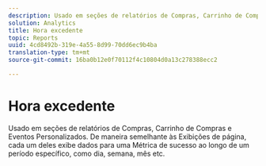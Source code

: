 ```yaml
---
description: Usado em seções de relatórios de Compras, Carrinho de Compras e Eventos Personalizados. De maneira semelhante às Exibições de página, cada um deles exibe dados para uma Métrica de sucesso ao longo de um período específico, como dia, semana, mês etc.
solution: Analytics
title: Hora excedente
topic: Reports
uuid: 4cd8492b-319e-4a55-8d99-70dd6ec9b4ba
translation-type: tm+mt
source-git-commit: 16ba0b12e0f70112f4c10804d0a13c278388ecc2

---
```



# Hora excedente

Usado em seções de relatórios de Compras, Carrinho de Compras e Eventos Personalizados. De maneira semelhante às Exibições de página, cada um deles exibe dados para uma Métrica de sucesso ao longo de um período específico, como dia, semana, mês etc.

